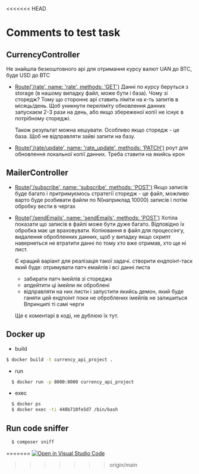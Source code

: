 <<<<<<< HEAD
# Comments to test task

## CurrencyController
Не знайшла безкоштовного api для отримання курсу валют UAN до BTC, буде USD до BTC

* [Route('/rate', name: 'rate', methods: 'GET')](/rate)
  Данні по курсу беруться з storage (в нашому випадку файл, може бути і база).
  Чому зі сторедж? Тому що стороннє api ставить ліміти на к-ть запитів в місяць/день.
  Щоб уникнути переліміту обновлення данних запускаєм 2-3 рази на день, або якщо збереженої копії не існує в потрібному стореджі.

  Також результат можна кешувати. Особливо якщо сторедж - це база. Щоб не відправляти зайві запити на базу.

* [Route('/rate/update', name: 'rate_update', methods: 'PATCH')](/rate_update)
  роут для обновлення локальної копії данних. Треба ставити на якийсь крон



## MailerController
* [Route('/subscribe', name: 'subscribe', methods: 'POST')](/subscribe)
  Якщо записів буде багато і притримуємось стратегії сторедж - це файл,
  можливо варто буде розбивати файли по N(наприклад 10000) записів
  і потім обробку вести в чергах

* [Route('/sendEmails', name: 'sendEmails', methods: 'POST')](/sendEmails)
  Хотіла показати що записів в файлі може бути дуже багато. Відповідно їх обробка має це враховувати.
  Копіювання в файл для процессінгу, видалення обробленних данних, щоб у випадку якщо скрипт навернеться
  не втратити данні по тому хто вже отримав, хто ще ні лист.

  Є кращий варіант для реалізація такої задачі.
  створити ендпоінт-таск який буде: отримувати патч емайлів і всі данні листа
    - забирати патч імейлів зі стореджа
    - апдейтити ці імейли як оброблені
    - відправляти на них листи
      і запустити якийсь демон, який буде ганяти цей ендпоінт поки не оброблених імейлів не залишиться
      Впринципі ті самі черги

  Ще є коментарі в коді, не дублюю їх тут.


## Docker up
* build
```bash
$ docker build -t currency_api_project .
```

* run
```bash
  $ docker run -p 8000:8000 currency_api_project
```

* exec
```bash
  $ docker ps
  $ docker exec -ti 440b710fe5d7 /bin/bash  
```


## Run code sniffer
```bash
  $ composer sniff
```
=======
[![Open in Visual Studio Code](https://classroom.github.com/assets/open-in-vscode-718a45dd9cf7e7f842a935f5ebbe5719a5e09af4491e668f4dbf3b35d5cca122.svg)](https://classroom.github.com/online_ide?assignment_repo_id=11349531&assignment_repo_type=AssignmentRepo)
>>>>>>> origin/main
